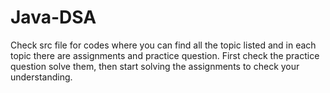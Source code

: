 # Java-DSA
Check src file for codes where you can find all the topic listed and in each topic there are assignments and practice question.
First check the practice question solve them, then start solving the assignments to check your understanding.
